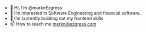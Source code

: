 - 👋 Hi, I’m @marknEzgress
- 👀 I’m interested in Software Engineering and financial software.
- 🌱 I’m currently building out my frontend skills 
- 📫 How to reach me markn@ezgress.com
